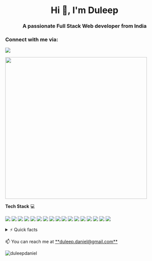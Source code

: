 <h1 align="center">Hi 👋, I'm Duleep</h1>
<h3 align="center">A passionate Full Stack Web developer from India</h3>

<h3 align="left">Connect with me via:</h3>
<p>
  <a href="https://in.linkedin.com/in/duleep-panthagani-a15b53158">
    <img src="https://img.shields.io/badge/linkedin-%230077B5.svg?&style=for-the-badge&logo=linkedin&logoColor=white" />
  </a>
</p>

<p>
  <a href="#"><img src="https://github-readme-stats.vercel.app/api?username=duleepdaniel&show_icons=true&count_private=true&theme=tokyonight" width="450"></a>
</p>

<p>
  <b>Tech Stack</b>&nbsp;💻<br/><br/>
  <img src="https://img.shields.io/badge/Ruby-CC342D?style=for-the-badge&logo=ruby&logoColor=white" />
  <img src="https://img.shields.io/badge/Ruby_on_Rails-CC0000?style=for-the-badge&logo=ruby-on-rails&logoColor=white" />
  <img src="https://img.shields.io/badge/PostgreSQL-316192?style=for-the-badge&logo=postgresql&logoColor=white" />
  <img src="https://img.shields.io/badge/SQLite-07405E?style=for-the-badge&logo=sqlite&logoColor=white" />
  <img src="https://img.shields.io/badge/JavaScript-323330?style=for-the-badge&logo=javascript&logoColor=F7DF1E" />
  <img src="https://img.shields.io/badge/-ReactJs-61DAFB?logo=react&logoColor=white&style=for-the-badge"/>
  <img src="https://img.shields.io/badge/Heroku-430098?style=for-the-badge&logo=heroku&logoColor=white" />
  <img src="https://img.shields.io/badge/Amazon_AWS-FF9900?style=for-the-badge&logo=amazonaws&logoColor=white" />
  <img src="https://img.shields.io/badge/Netlify-00C7B7?style=for-the-badge&logo=netlify&logoColor=white" />
  <img src="https://img.shields.io/badge/Google_Cloud-4285F4?style=for-the-badge&logo=google-cloud&logoColor=white" />
  <img src="https://img.shields.io/badge/circleci-343434?style=for-the-badge&logo=circleci&logoColor=white" />
  <img src="https://img.shields.io/badge/jQuery-0769AD?style=for-the-badge&logo=jquery&logoColor=white" />
  <img src="https://img.shields.io/badge/HTML5-E34F26?style=for-the-badge&logo=html5&logoColor=white" />
  <img src="https://img.shields.io/badge/CSS3-1572B6?style=for-the-badge&logo=css3&logoColor=white" />
  <img src="https://img.shields.io/badge/Sass-CC6699?style=for-the-badge&logo=sass&logoColor=white" />
  <img src="https://img.shields.io/badge/Bootstrap-563D7C?style=for-the-badge&logo=bootstrap&logoColor=white" />
  <img src="https://img.shields.io/badge/jQuery-0769AD?style=for-the-badge&logo=jquery&logoColor=white" />
  
  
</p>

<details>
  <summary>⚡ Quick facts</summary>
  
- 💼 I'm currently working as a Software Engineer at <a href="https://www.annkissam.com/">Annkissam</a>  
- 💬 Ask me about Technologies such as **Ruby on Rails, React**

</details>


<p>
  📫 You can reach me at <a href='mailto:duleep.daniel@gmail.com'>**duleep.daniel@gmail.com**</a>
</p>

<p><img src="https://github-readme-streak-stats.herokuapp.com/?user=duleepdaniel&" alt="duleepdaniel" /></p>